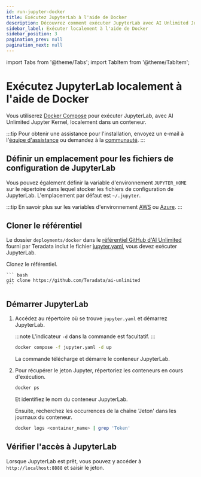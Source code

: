 ```yaml
---
id: run-jupyter-docker
title: Exécutez JupyterLab à l'aide de Docker
description: Découvrez comment exécuter JupyterLab avec AI Unlimited Jupyter Kernel sur votre ordinateur.
sidebar_label: Exécuter localement à l'aide de Docker
sidebar_position: 3
pagination_prev: null
pagination_next: null
---
```


import Tabs from '@theme/Tabs';
import TabItem from '@theme/TabItem';


# Exécutez JupyterLab localement à l'aide de Docker

Vous utiliserez [Docker Compose](https://docs.docker.com/compose/) pour exécuter JupyterLab, avec AI Unlimited Jupyter Kernel, localement dans un conteneur.

:::tip
Pour obtenir une assistance pour l'installation, envoyez un e-mail à l'<a href="mailto:aiunlimited.support@Teradata.com">équipe d'assistance</a> ou demandez à la [communauté](https://support.teradata.com/community?id=community_forum&sys_id=b0aba91597c329d0e6d2bd8c1253affa).
:::


## Définir un emplacement pour les fichiers de configuration de JupyterLab

Vous pouvez également définir la variable d'environnement `JUPYTER_HOME` sur le répertoire dans lequel stocker les fichiers de configuration de JupyterLab. L'emplacement par défaut est `~/.jupyter`.

:::tip
En savoir plus sur les variables d'environnement [AWS](https://docs.aws.amazon.com/sdkref/latest/guide/environment-variables.html) ou [Azure](https://github.com/paulbouwer/terraform-azure-quickstarts-samples/blob/master/README.md#azure-authentication).
:::


## Cloner le référentiel

Le dossier `deployments/docker` dans le [référentiel GitHub d'AI Unlimited](https://github.com/Teradata/ai-unlimited) fourni par Teradata inclut le fichier [jupyter.yaml](https://github.com/Teradata/ai-unlimited/blob/develop/deployments/docker/jupyter.yaml), vous devez exécuter JupyterLab. 

Clonez le référentiel.

    ``` bash
    git clone https://github.com/Teradata/ai-unlimited
	```


## Démarrer JupyterLab

1. Accédez au répertoire où se trouve `jupyter.yaml` et démarrez JupyterLab.

    :::note
	L'indicateur `-d` dans la commande est facultatif.
	:::

  	```bash title="Run the Docker Compose file in the background "
	docker compose -f jupyter.yaml -d up 
	```
	La commande télécharge et démarre le conteneur JupyterLab.

2. Pour récupérer le jeton Jupyter, répertoriez les conteneurs en cours d'exécution.

	```bash
	docker ps 
	```

	Et identifiez le nom du conteneur JupyterLab.

	Ensuite, recherchez les occurrences de la chaîne 'Jeton' dans les journaux du conteneur.

	```bash
	docker logs <container_name> | grep 'Token'
	```


## Vérifier l'accès à JupyterLab

Lorsque JupyterLab est prêt, vous pouvez y accéder à `http://localhost:8888` et saisir le jeton. 



